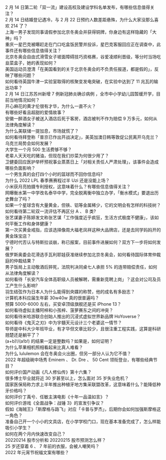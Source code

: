2 月 14 日第二轮「双一流」建设高校及建设学科名单发布，有哪些信息值得关注？  
2 月 14 日结婚登记遇冷，与 2 月 22 日预约人数差距悬殊，为什么大家没那么喜欢 214 了？  
上海一男子发现同事请假参加北京冬奥会并获得铜牌，你身边有这样隐藏的「大神」吗？  
重庆一星巴克被曝赶走在门口吃盒饭民警并投诉，星巴克客服回应正在调查中，此事件还有哪些信息值得关注？  
北京冬奥会自由式滑雪女子坡面障碍技巧资格赛，谷爱凌顺利晋级，等分时当场吃韭菜盒子，她的表现如何？  
美国运动员澄清「在美国看到的关于北京冬奥会的不负责任报道，都是假的」，反映了哪些问题？  
如何看待英国牛津一实验室取得的核聚变发电突破，在实验中达到了 11 兆瓦的输出功率？  
2 月 14 日江苏苏州新增 7 例新冠肺炎确诊病例 ，全市中小学幼儿园暂缓开学，目前当地情况如何？  
开心麻花的黄才伦很有才华，为什么一直不火？  
有哪些好看且超甜的爱情故事？  
安徽一醉酒女子被送入酒店后死于客房，酒店被判不作为赔偿 9 万多元，如何从法律角度解读？  
为什么美联储一提加息，市场就慌了？  
如何看待拜登称「普京已作出开战决定」，美英加澳日韩等敦促公民离开乌克兰？乌克兰局势会如何发展？  
大学生一个月 500 生活费够不够？  
老辈人天天吃的猪油，但现在我们炒菜为何很少用了？  
卫健委回应医护举杯预祝事业蒸蒸日上「对相关责任人严肃处理」，该事件会造成哪些负面影响？  
一个男生真的会打四个小时的篮球而不回你信息吗?  
为什么 2022 LPL 春季赛赛程过半 Uzi 还是没能上场？  
小米获月亮拍摄专利授权，这意味着什么？有哪些信息值得关注？  
网曝衡水第一中学改名泰华中学，完全脱离衡中独立办学，「衡水模式」要退出历史舞台了吗？  
如果一个星球含有大量黄金，但铁、铝等金属稀少，它的文明会有怎样的科技树？  
如何看待第二轮双一流评估不再区分 A 、 B 类?  
张艺谋妻子陈婷发文称张艺谋「工作强度近乎疯狂，生活方式极度不健康」，该如何平衡工作和身体健康？  
第一次买黄金戒指，应该选择像周大福老凤祥这种大品牌店，还是去同学妈妈开的黄金珠宝店？  
宁德时代否认与特斯拉谈崩，称已报案，目前事件进展如何？双方下一步将如何发展？  
俄罗斯奥委会花滑选手瓦利耶娃获准继续参加北京冬奥会，如何看待国际体育仲裁庭的仲裁结果？  
男子饭局上主动敬酒后猝死，法院判决同桌七人承担 5% 的连带赔偿责任，如何从法律角度解读？  
如何看待「长安汽车全体高职级人员被解聘，需重新竞聘上岗」？这会对公司及员工产生什么影响?  
羽生结弦作为日本人为什么能得到央媒的称赞，他的成名有多励志？  
计算机本科应届生年薪 30w40w 真的很普遍吗？  
预算 5000-6000 左右，买安卓顶级旗舰还是买 iPhone 13？  
如何看待虚拟主播阿梓和小孩梓、菠萝赛东之间的冲突？  
如何看待米哈游联合创始人推出的沉浸式虚拟世界新品牌 HoYoverse？  
如何看待《鬼灭之刃》中为宇髓天元设计三个老婆这一情节？  
导师是中科大少年班毕业，有才华但文章比较少，且很注重工程实践，这算是科研翘楚还是躺平了？  
(a+b)!/(a!b!) 的结果一定是整数吗？如果是，如何证明？  
为什么苹果相机照相看起来比真人难看？  
为什么 lululemon 会在冬奥会火出圈，但另一部分人认为它不值？  
2022 年超级碗中场秀 Eminem 、 Dr. Dre 、 50 Cent 领衔登台，有哪些经典节目？  
如何评价国产动画《凡人修仙传》第十六集？  
很多博士毕业就将近 30 岁甚至以上，怎么面对 35 岁失业危机？  
国家医保局称力求上半年推出种植牙地方集采联盟改革，这意味着什么？能降低种牙价格吗？  
如何评价丁禹兮、任敏主演电影《十年一品温如言》？  
如何评价游戏《全面战争：战锤 3》的宣发引争议？  
假如《海贼王》「斯摩格与路飞」对应「卡普与罗杰」，后期你会如何加强斯摩格这一角色？  
准备自己开一个小小的文具店，在小学学校门口，现在基本准备完成了，怎么样能吸引小学生？  
如何在两个月内快速改变自己？  
20220214 股市分析和 20220215 股市预测怎么样？  
25 岁还穿着 6 、 7 年前的衣服，会被人嘲笑吗？  
2022 年元宵节祝福文案有哪些？  
